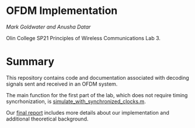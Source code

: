 # OFDM Implementation

*Mark Goldwater and Anusha Datar*

Olin College SP21 Principles of Wireless Communications Lab 3.
# Summary
This repository contains code and documentation associated with
decoding signals sent and received in an OFDM system.

The main function for the first part of the lab, which does not
require timing syncrhonization, is [simulate_with_synchronized_clocks.m](https://github.com/anushadatar/ofdm-implementation/blob/main/simulate_with_synchronized_clocks.m).

Our [final report](https://github.com/anushadatar/ofdm-implementation/blob/main/docs/report.pdf) 
includes more details about our implementation 
and additional theoretical background.
